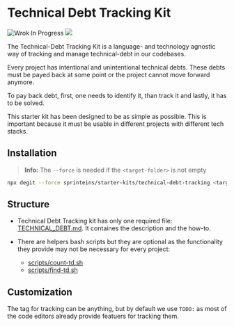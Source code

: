 # Technical Debt Tracking Kit

![Wrok In Progress](https://img.shields.io/badge/-Work%20In%20Progress-yellow)
![](https://img.shields.io/badge/TRACK-🧪%20EXPERIMENT-blueviolet)

The Technical-Debt Tracking Kit is a language- and technology agnostic way
of tracking and manage technical-debt in our codebases.

Every project has intentional and unintentional technical debts. These debts must be payed back at some point or the project cannot move forward anymore.

To pay back debt, first, one needs to identify it, than track it and lastly, it has to be solved.

This starter kit has been designed to be as simple as possible. This is important because it must be usable in different projects with different tech stacks.

## Installation

> **Info:** The `--force` is needed if the `<target-folder>` is not empty

```sh
npx degit --force sprinteins/starter-kits/technical-debt-tracking <target-folder>
```

## Structure

- Technical Debt Tracking kit has only one required file: [TECHNICAL_DEBT.md](./../TECHNICAL_DEBT.md). It containes the description and the how-to.

- There are helpers bash scripts but they are optional as the functionality they provide may not be necessary for every project:
  - [scripts/count-td.sh](./../scripts/count-td.sh)
  - [scripts/find-td.sh](./../scripts/find-td.sh)

## Customization

The tag for tracking can be anything, but by default we use `TODO:` as most of the code editors already provide featuers for tracking them.
